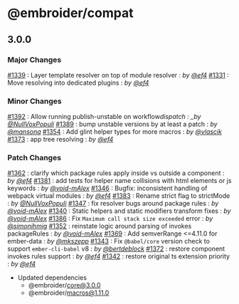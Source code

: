 # @embroider/compat

## 3.0.0

### Major Changes

[#1339](https://github.com/embroider-build/embroider/pull/1339) : Layer template resolver on top of module resolver : _by [@ef4](https://github.com/ef4)_
[#1331](https://github.com/embroider-build/embroider/pull/1331) : Move resolving into dedicated plugins : _by [@ef4](https://github.com/ef4)_

### Minor Changes

[#1392](https://github.com/embroider-build/embroider/pull/1392) : Allow running publish-unstable on workflow*dispatch : \_by [@NullVoxPopuli](https://github.com/NullVoxPopuli)*
[#1389](https://github.com/embroider-build/embroider/pull/1389) : bump unstable versions by at least a patch : _by [@mansona](https://github.com/mansona)_
[#1354](https://github.com/embroider-build/embroider/pull/1354) : Add glint helper types for more macros : _by [@vlascik](https://github.com/vlascik)_
[#1373](https://github.com/embroider-build/embroider/pull/1373) : app tree resolving : _by [@ef4](https://github.com/ef4)_

### Patch Changes

[#1362](https://github.com/embroider-build/embroider/pull/1362) : clarify which package rules apply inside vs outside a component : _by [@ef4](https://github.com/ef4)_
[#1381](https://github.com/embroider-build/embroider/pull/1381) : add tests for helper name collisions with html elements or js keywords : _by [@void-mAlex](https://github.com/void-mAlex)_
[#1346](https://github.com/embroider-build/embroider/pull/1346) : Bugfix: inconsistent handling of webpack virtual modules : _by [@ef4](https://github.com/ef4)_
[#1383](https://github.com/embroider-build/embroider/pull/1383) : Rename strict flag to strictMode : _by [@NullVoxPopuli](https://github.com/NullVoxPopuli)_
[#1347](https://github.com/embroider-build/embroider/pull/1347) : fix resolver bugs around package rules : _by [@void-mAlex](https://github.com/void-mAlex)_
[#1340](https://github.com/embroider-build/embroider/pull/1340) : Static helpers and static modifiers transform fixes : _by [@void-mAlex](https://github.com/void-mAlex)_
[#1386](https://github.com/embroider-build/embroider/pull/1386) : Fix `Maximum call stack size exceeded` error : _by [@simonihmig](https://github.com/simonihmig)_
[#1352](https://github.com/embroider-build/embroider/pull/1352) : reinstate logic around parsing of invokes packageRules : _by [@void-mAlex](https://github.com/void-mAlex)_
[#1369](https://github.com/embroider-build/embroider/pull/1369) : Add semverRange <=4.11.0 for ember-data : _by [@mkszepp](https://github.com/mkszepp)_
[#1343](https://github.com/embroider-build/embroider/pull/1343) : Fix `@babel/core` version check to support `ember-cli-babel` v8 : _by [@bertdeblock](https://github.com/bertdeblock)_
[#1372](https://github.com/embroider-build/embroider/pull/1372) : restore component invokes rules support : _by [@ef4](https://github.com/ef4)_
[#1342](https://github.com/embroider-build/embroider/pull/1342) : restore original ts extension priority : _by [@ef4](https://github.com/ef4)_

- Updated dependencies
  - @embroider/core@3.0.0
  - @embroider/macros@1.11.0
